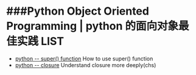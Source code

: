 


###Python Object Oriented Programming | python 的面向对象最佳实践 LIST
===========================

* [python -- super() function](http://rhettinger.wordpress.com/2011/05/26/super-considered-super/) How to use super() function
* [python -- closure](http://www.cnblogs.com/ChrisChen3121/p/3208119.html) Understand closure more deeply(chs)

